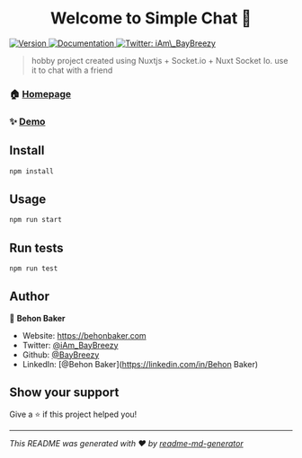 <h1 align="center">Welcome to Simple Chat 👋</h1>
<p>
  <a href="https://www.npmjs.com/package/Simple Chat" target="_blank">
    <img alt="Version" src="https://img.shields.io/npm/v/Simple Chat.svg">
  </a>
  <a href="https://github.com/BayBreezy/simplechat" target="_blank">
    <img alt="Documentation" src="https://img.shields.io/badge/documentation-yes-brightgreen.svg" />
  </a>
  <a href="https://twitter.com/iAm\_BayBreezy" target="_blank">
    <img alt="Twitter: iAm\_BayBreezy" src="https://img.shields.io/twitter/follow/iAm\_BayBreezy.svg?style=social" />
  </a>
</p>

> hobby project created using Nuxtjs + Socket.io + Nuxt Socket Io. use it to chat with a friend

### 🏠 [Homepage](https://github.com/BayBreezy/simplechat)

### ✨ [Demo](https://behonbaker.com)

## Install

```sh
npm install
```

## Usage

```sh
npm run start
```

## Run tests

```sh
npm run test
```

## Author

👤 **Behon Baker**

* Website: https://behonbaker.com
* Twitter: [@iAm\_BayBreezy](https://twitter.com/iAm\_BayBreezy)
* Github: [@BayBreezy](https://github.com/BayBreezy)
* LinkedIn: [@Behon Baker](https://linkedin.com/in/Behon Baker)

## Show your support

Give a ⭐️ if this project helped you!

***
_This README was generated with ❤️ by [readme-md-generator](https://github.com/kefranabg/readme-md-generator)_
